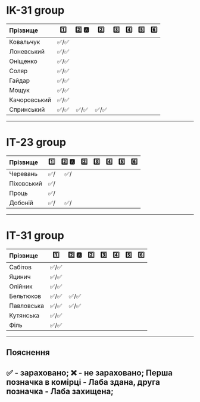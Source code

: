 # IK-31 group

| Прізвище    | :one: | :two: :a: | :two: | :three: | :four: | :five: | :six: |
| :---------- |:-------------------------------------:| :-------------------------------------:| :-------------------------------------:| :-------------------------------------:| :-------------------------------------:| :-------------------------------------:| :-------------------------------------:|
| Ковальчук   | :white_check_mark:/:white_check_mark: | | | | | |
| Лоневський  | :white_check_mark:/:white_check_mark: | | | | | |
| Оніщенко    | :white_check_mark:/:white_check_mark: | | | | | |
| Соляр       | :white_check_mark:/:white_check_mark: | | | | | |
| Гайдар      | :white_check_mark:/:white_check_mark: | | | | | |
| Мощук       | :white_check_mark:/:white_check_mark: | | | | | |
| Качоровський| :white_check_mark:/:white_check_mark: | | | | | |
| Спринський  | :white_check_mark:/:white_check_mark: | :white_check_mark:/:white_check_mark: | :white_check_mark:/:white_check_mark: | | | |



---
# IТ-23 group

| Прізвище    | :one: | :two: :a: | :two: | :three: | :four: | :five: | :six: |
| :---------- |:-------------------------------------:| :-------------------------------------:| :-------------------------------------:| :-------------------------------------:| :-------------------------------------:| :-------------------------------------:| :-------------------------------------:|
| Черевань    | :white_check_mark:/                   | :white_check_mark:/                   | | | | |
| Піховський  | :white_check_mark:/                   | | | | | |
| Проць       | :white_check_mark:/                   | | | | | |
| Добоній     | :white_check_mark:/                   | :white_check_mark:/                   | | | | |

---
# IT-31 group

| Прізвище    | :one: | :two: :a: | :two: | :three: | :four: | :five: | :six: |
| :---------- |:-------------------------------------:| :-------------------------------------:| :-------------------------------------:| :-------------------------------------:| :-------------------------------------:| :-------------------------------------:| :-------------------------------------:|
| Сабітов     | :white_check_mark:/:white_check_mark: | | | | | |
| Яцинич      | :white_check_mark:/:white_check_mark: | | | | | |
| Олійник     | :white_check_mark:/:white_check_mark: | | | | | |
| Бельтюков   | :white_check_mark:/:white_check_mark: | :white_check_mark:/:white_check_mark: | | | | |
| Павловська  | :white_check_mark:/:white_check_mark: | :white_check_mark:/:white_check_mark: | | | | |
| Кутянська   | :white_check_mark:/:white_check_mark: | | | | | |
| Філь        | :white_check_mark:/:white_check_mark: | | | | | |



---
## Пояснення
:white_check_mark: - зараховано;
:x: - не зараховано;
Перша позначка в комірці - Лаба здана, друга позначка - Лаба захищена;
---

